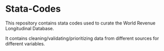 # Stata-Codes

This repository contains stata codes used to curate the World Revenue Longitudinal Database. 

It contains cleaning/validating/prioritizing data from different sources for different variables. 
